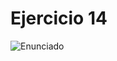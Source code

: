 # Ejercicio 14

![Enunciado](https://github.com/Lukas-De-Angelis-Riva/Estructura-Assembly/blob/master/Guia5/Ejercicio14/Enunciado.JPG)